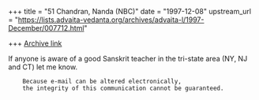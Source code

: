 +++
title = "51 Chandran, Nanda (NBC)"
date = "1997-12-08"
upstream_url = "https://lists.advaita-vedanta.org/archives/advaita-l/1997-December/007712.html"

+++
[Archive link](https://lists.advaita-vedanta.org/archives/advaita-l/1997-December/007712.html)

If anyone is aware of a good Sanskrit teacher in the tri-state area (NY, NJ
and CT) let me know.

        Because e-mail can be altered electronically,
        the integrity of this communication cannot be guaranteed.

